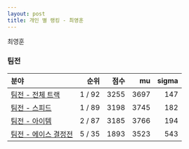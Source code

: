 ```yaml
---
layout: post
title: 개인 별 랭킹 - 최영훈
---
```


최영훈


### 팀전

| 분야 | 순위 | 점수 | mu | sigma |
|:---|---:|---:|---:|---:|
| [팀전 - 전체 트랙](../team-full) | 1 / 92 | 3255 | 3697 | 147 |
| [팀전 - 스피드](../team-speed) | 1 / 89 | 3198 | 3745 | 182 |
| [팀전 - 아이템](../team-item) | 2 / 87 | 3185 | 3766 | 194 |
| [팀전 - 에이스 결정전](../team-ace) | 5 / 35 | 1893 | 3523 | 543 |
